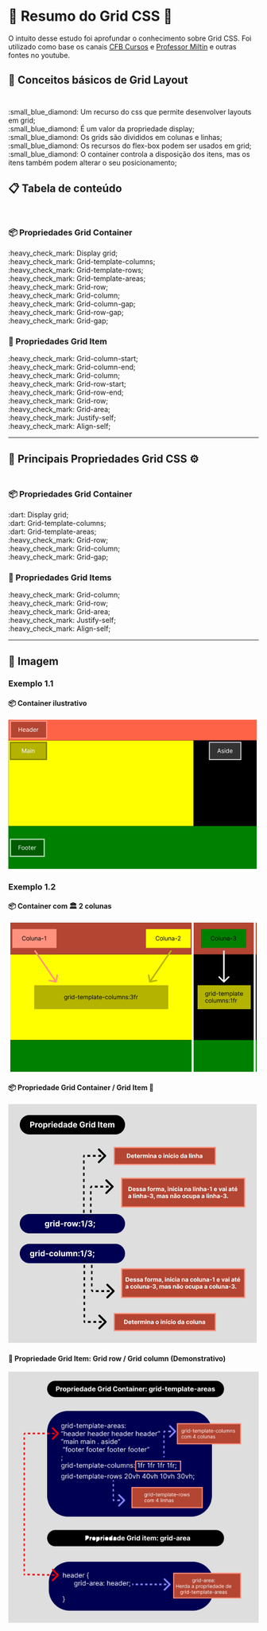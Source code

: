 # :dart: Resumo do Grid CSS :dart:

<p>
    O intuito desse estudo foi aprofundar o conhecimento sobre Grid CSS. Foi utilizado como base os canais <a href="https://www.youtube.com/playlist?list=PLx4x_zx8csUjBWkYq0VZBENH2K1siCmN6">CFB Cursos</a> e <a href="https://www.youtube.com/playlist?list=PLXpJXj3bxppwq0wURjzqd8U1jLyHDz45d">Professor Miltin</a> e outras fontes no youtube.
</p>

## :ledger: Conceitos básicos de Grid Layout <br><br>

<p>
    :small_blue_diamond: Um recurso do css que permite desenvolver layouts em grid;<br>
    :small_blue_diamond: É um valor da propriedade display;<br>
    :small_blue_diamond: Os grids são divididos em colunas e linhas;<br>
    :small_blue_diamond: Os recursos do flex-box podem ser usados em grid;<br>
    :small_blue_diamond: O container controla a disposição dos itens, mas os itens também podem alterar o seu posicionamento;
</p>

## :clipboard: Tabela de conteúdo
<br>

### :package: Propriedades Grid Container
<p>
    :heavy_check_mark: Display grid;<br>
    :heavy_check_mark: Grid-template-columns;<br>
    :heavy_check_mark: Grid-template-rows;<br>    
    :heavy_check_mark: Grid-template-areas;<br>    
    :heavy_check_mark: Grid-row;<br>
    :heavy_check_mark: Grid-column;<br>    
    :heavy_check_mark: Grid-column-gap;<br>
    :heavy_check_mark: Grid-row-gap;<br>
    :heavy_check_mark: Grid-gap;<br>
</p>

### :pencil: Propriedades Grid Item
<p> 
    :heavy_check_mark: Grid-column-start;<br>   
    :heavy_check_mark: Grid-column-end;<br>
    :heavy_check_mark: Grid-column;<br>
    :heavy_check_mark: Grid-row-start;<br>   
    :heavy_check_mark: Grid-row-end;<br>
    :heavy_check_mark: Grid-row;<br>
    :heavy_check_mark: Grid-area;<br> 
    :heavy_check_mark: Justify-self;<br> 
    :heavy_check_mark: Align-self;<br> 
</p>

---

## :toolbox: Principais Propriedades Grid CSS :gear: <br><br>

### :package: Propriedades Grid Container

<p>
    :dart: Display grid;<br>
    :dart: Grid-template-columns;<br>       
    :dart: Grid-template-areas;<br>    
    :heavy_check_mark: Grid-row;<br>
    :heavy_check_mark: Grid-column;<br>
    :heavy_check_mark: Grid-gap;<br>        
</p>

### :pencil: Propriedades Grid Items

<p>     
    :heavy_check_mark: Grid-column;<br>    
    :heavy_check_mark: Grid-row;<br>
    :heavy_check_mark: Grid-area;<br> 
    :heavy_check_mark: Justify-self;<br> 
    :heavy_check_mark: Align-self;<br> 
</p>  

---

## :art: Imagem 

### Exemplo 1.1
#### :package: Container ilustrativo

<img alt="container" src="../01-aula/img/img-01-aula-1.1-ex.png">

### Exemplo 1.2

#### :package: Container com :classical_building: 2 colunas

<img alt="container grid com 2 colunas" src="../01-aula/img/img-01-aula-1.1.1-ex.png">

#### :package: Propriedade Grid Container / Grid Item :pencil:

<img alt="container" src="../01-aula/img/img-ex-4.2.png">


#### :pencil: Propriedade Grid Item: Grid row / Grid column (Demonstrativo)

<img alt="container" src="../01-aula/img/img-ex-7.1.png">



